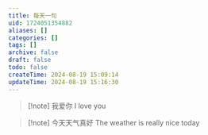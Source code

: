 ```yaml
---
title: 每天一句
uid: 1724051354882
aliases: []
categories: []
tags: []
archive: false
draft: false
todo: false
createTime: 2024-08-19 15:09:14
updateTime: 2024-08-19 15:16:30
---
```


> [!note] 我爱你
> I love you

> [!note] 今天天气真好
> The weather is really nice today
